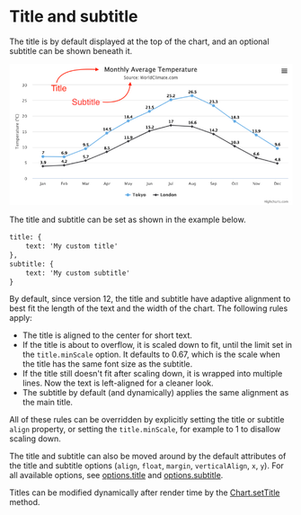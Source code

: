 Title and subtitle
==================

The title is by default displayed at the top of the chart, and an optional subtitle can be shown beneath it.

![titleandsubtitle.png](titleandsubtitle.png)

The title and subtitle can be set as shown in the example below.


    title: {
        text: 'My custom title'
    },
    subtitle: {
        text: 'My custom subtitle'
    }

By default, since version 12, the title and subtitle have adaptive alignment to best fit the length of the text and the width of the chart. The following rules apply:
* The title is aligned to the center for short text.
* If the title is about to overflow, it is scaled down to fit, until the limit set in the `title.minScale` option. It defaults to 0.67, which is the scale when the title has the same font size as the subtitle.
* If the title still doesn't fit after scaling down, it is wrapped into multiple lines. Now the text is left-aligned for a cleaner look.
* The subtitle by default (and dynamically) applies the same alignment as the main title.

All of these rules can be overridden by explicitly setting the title or subtitle `align` property, or setting the `title.minScale`, for example to 1 to disallow scaling down.

The title and subtitle can also be moved around by the default attributes of the title and subtitle options (`align`, `float`, `margin`, `verticalAlign`, `x`, `y`). For all available options, see [options.title](https://api.highcharts.com/highcharts/title) and [options.subtitle](https://api.highcharts.com/highcharts/subtitle).

Titles can be modified dynamically after render time by the [Chart.setTitle](https://api.highcharts.com/class-reference/Highcharts.Chart#setTitle) method.